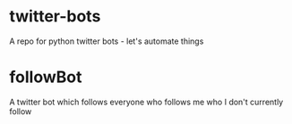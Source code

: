 # twitter-bots
A repo for python twitter bots - let's automate things

# followBot
A twitter bot which follows everyone who follows me who I don't currently follow

